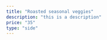 ```yaml
---
title: "Roasted seasonal veggies"
description: "this is a description"
price: "35"
type: "side"
---
```

